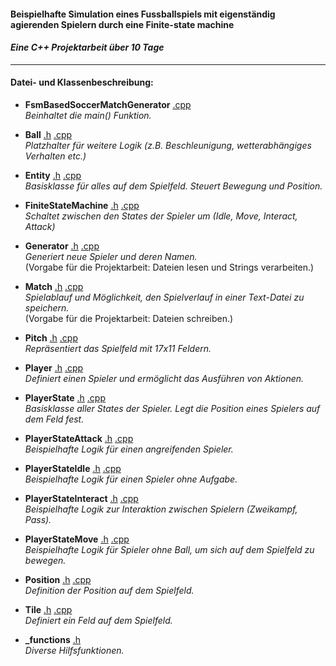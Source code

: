 #### Beispielhafte Simulation eines Fussballspiels mit eigenständig agierenden Spielern durch eine Finite-state machine
#### *Eine C++ Projektarbeit über 10 Tage*
___  
#### Datei- und Klassenbeschreibung:  

- **FsmBasedSoccerMatchGenerator** [.cpp](https://github.com/AchimGrube/FsmBasedSoccerMatchGenerator/blob/master/FsmBasedSoccerMatchGenerator.cpp)  
*Beinhaltet die main() Funktion.*

- **Ball** [.h](https://github.com/AchimGrube/FsmBasedSoccerMatchGenerator/blob/master/Ball.h) [.cpp](https://github.com/AchimGrube/FsmBasedSoccerMatchGenerator/blob/master/Ball.cpp)  
*Platzhalter für weitere Logik (z.B. Beschleunigung, wetterabhängiges Verhalten etc.)*

- **Entity** [.h](https://github.com/AchimGrube/FsmBasedSoccerMatchGenerator/blob/master/Entity.h) [.cpp](https://github.com/AchimGrube/FsmBasedSoccerMatchGenerator/blob/master/Entity.cpp)  
*Basisklasse für alles auf dem Spielfeld. Steuert Bewegung und Position.*

- **FiniteStateMachine** [.h](https://github.com/AchimGrube/FsmBasedSoccerMatchGenerator/blob/master/FiniteStateMachine.h) [.cpp](https://github.com/AchimGrube/FsmBasedSoccerMatchGenerator/blob/master/FiniteStateMachine.cpp)  
*Schaltet zwischen den States der Spieler um (Idle, Move, Interact, Attack)*

- **Generator** [.h](https://github.com/AchimGrube/FsmBasedSoccerMatchGenerator/blob/master/Generator.h) [.cpp](https://github.com/AchimGrube/FsmBasedSoccerMatchGenerator/blob/master/Generator.cpp)  
*Generiert neue Spieler und deren Namen.*  
(Vorgabe für die Projektarbeit: Dateien lesen und Strings verarbeiten.)

- **Match** [.h](https://github.com/AchimGrube/FsmBasedSoccerMatchGenerator/blob/master/Match.h) [.cpp](https://github.com/AchimGrube/FsmBasedSoccerMatchGenerator/blob/master/Match.cpp)  
*Spielablauf und Möglichkeit, den Spielverlauf in einer Text-Datei zu speichern.*  
(Vorgabe für die Projektarbeit: Dateien schreiben.)

- **Pitch** [.h](https://github.com/AchimGrube/FsmBasedSoccerMatchGenerator/blob/master/Pitch.h) [.cpp](https://github.com/AchimGrube/FsmBasedSoccerMatchGenerator/blob/master/Pitch.cpp)  
*Repräsentiert das Spielfeld mit 17x11 Feldern.*

- **Player** [.h](https://github.com/AchimGrube/FsmBasedSoccerMatchGenerator/blob/master/Player.h) [.cpp](https://github.com/AchimGrube/FsmBasedSoccerMatchGenerator/blob/master/Player.cpp)  
*Definiert einen Spieler und ermöglicht das Ausführen von Aktionen.*

- **PlayerState** [.h](https://github.com/AchimGrube/FsmBasedSoccerMatchGenerator/blob/master/PlayerState.h) [.cpp](https://github.com/AchimGrube/FsmBasedSoccerMatchGenerator/blob/master/PlayerState.cpp)  
*Basisklasse aller States der Spieler. Legt die Position eines Spielers auf dem Feld fest.*

- **PlayerStateAttack** [.h](https://github.com/AchimGrube/FsmBasedSoccerMatchGenerator/blob/master/PlayerStateAttack.h) [.cpp](https://github.com/AchimGrube/FsmBasedSoccerMatchGenerator/blob/master/PlayerStateAttack.cpp)  
*Beispielhafte Logik für einen angreifenden Spieler.*

- **PlayerStateIdle** [.h](https://github.com/AchimGrube/FsmBasedSoccerMatchGenerator/blob/master/PlayerStateIdle.h) [.cpp](https://github.com/AchimGrube/FsmBasedSoccerMatchGenerator/blob/master/PlayerStateIdle.cpp)  
*Beispielhafte Logik für einen Spieler ohne Aufgabe.*

- **PlayerStateInteract** [.h](https://github.com/AchimGrube/FsmBasedSoccerMatchGenerator/blob/master/PlayerStateInteract.h) [.cpp](https://github.com/AchimGrube/FsmBasedSoccerMatchGenerator/blob/master/PlayerStateInteract.cpp)  
*Beispielhafte Logik zur Interaktion zwischen Spielern (Zweikampf, Pass).*

- **PlayerStateMove** [.h](https://github.com/AchimGrube/FsmBasedSoccerMatchGenerator/blob/master/PlayerStateMove.h) [.cpp](https://github.com/AchimGrube/FsmBasedSoccerMatchGenerator/blob/master/PlayerStateMove.cpp)  
*Beispielhafte Logik für Spieler ohne Ball, um sich auf dem Spielfeld zu bewegen.*

- **Position** [.h](https://github.com/AchimGrube/FsmBasedSoccerMatchGenerator/blob/master/Position.h) [.cpp](https://github.com/AchimGrube/FsmBasedSoccerMatchGenerator/blob/master/Position.cpp)  
*Definition der Position auf dem Spielfeld.*

- **Tile** [.h](https://github.com/AchimGrube/FsmBasedSoccerMatchGenerator/blob/master/Tile.h) [.cpp](https://github.com/AchimGrube/FsmBasedSoccerMatchGenerator/blob/master/Tile.cpp)  
*Definiert ein Feld auf dem Spielfeld.*

- **_functions** [.h](https://github.com/AchimGrube/FsmBasedSoccerMatchGenerator/blob/master/_functions.h)  
*Diverse Hilfsfunktionen.*

